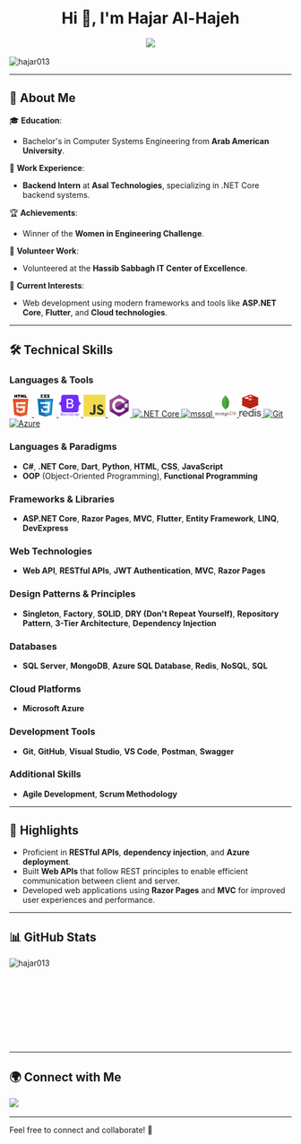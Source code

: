 <h1 align="center">Hi 👋, I'm Hajar Al-Hajeh</h1>  


<p align="center">
  <img src="https://readme-typing-svg.herokuapp.com/?lines=Software%20Engineer;Web%20Developer&font=Fira%20Code&center=true&width=440&height=45&color=006400&vCenter=true&size=22">
</p>

<p align="left"> 
  <img src="https://komarev.com/ghpvc/?username=hajar013&label=Profile%20views&color=0e75b6&style=flat" alt="hajar013" /> 
</p>  

---

## 🌟 About Me  

🎓 **Education**:  
- Bachelor's in Computer Systems Engineering from **Arab American University**.  

💼 **Work Experience**:  
- **Backend Intern** at **Asal Technologies**, specializing in .NET Core backend systems.  

🏆 **Achievements**:  
- Winner of the **Women in Engineering Challenge**.

🤝 **Volunteer Work**:  
- Volunteered at the **Hassib Sabbagh IT Center of Excellence**.

🚀 **Current Interests**:  
- Web development using modern frameworks and tools like **ASP.NET Core**, **Flutter**, and **Cloud technologies**.

---

## 🛠️ Technical Skills  

### Languages & Tools  
<p align="left">  
  <a href="https://www.w3.org/html/" target="_blank" rel="noreferrer">  
    <img src="https://raw.githubusercontent.com/devicons/devicon/master/icons/html5/html5-original-wordmark.svg" alt="HTML" width="40" height="40" />  
  </a>  
  <a href="https://www.w3schools.com/css/" target="_blank" rel="noreferrer">  
    <img src="https://raw.githubusercontent.com/devicons/devicon/master/icons/css3/css3-original-wordmark.svg" alt="CSS" width="40" height="40" />  
  </a> 
  <a href="https://getbootstrap.com" target="_blank" rel="noreferrer">
    <img src="https://raw.githubusercontent.com/devicons/devicon/master/icons/bootstrap/bootstrap-plain-wordmark.svg" alt="bootstrap" width="40" height="40"/> </a>
  <a href="https://www.javascript.com/" target="_blank" rel="noreferrer">  
    <img src="https://raw.githubusercontent.com/devicons/devicon/master/icons/javascript/javascript-original.svg" alt="JavaScript" width="40" height="40" />  
  </a>  
  <a href="https://learn.microsoft.com/en-us/dotnet/csharp/" target="_blank" rel="noreferrer">  
    <img src="https://raw.githubusercontent.com/devicons/devicon/master/icons/csharp/csharp-original.svg" alt="C#" width="40" height="40" />  
  </a>  
  <a href="https://dotnet.microsoft.com/" target="_blank" rel="noreferrer">  
    <img src="https://cdn.jsdelivr.net/gh/devicons/devicon/icons/dot-net/dot-net-plain-wordmark.svg" height="40" alt=".NET Core" />  
  </a>  
  <a href="https://www.microsoft.com/en-us/sql-server" target="_blank" rel="noreferrer">  
    <img src="https://www.svgrepo.com/show/303229/microsoft-sql-server-logo.svg" alt="mssql" width="40" height="40"/>  
  </a>  
  <a href="https://www.mongodb.com/" target="_blank" rel="noreferrer">  
    <img src="https://raw.githubusercontent.com/devicons/devicon/master/icons/mongodb/mongodb-original-wordmark.svg" alt="MongoDB" width="40" height="40" />  
  </a>  
  <a href="https://redis.io" target="_blank" rel="noreferrer">  
    <img src="https://raw.githubusercontent.com/devicons/devicon/master/icons/redis/redis-original-wordmark.svg" alt="redis" width="40" height="40"/>  
  </a>  
  <a href="https://git-scm.com/" target="_blank" rel="noreferrer">  
    <img src="https://www.vectorlogo.zone/logos/git-scm/git-scm-icon.svg" alt="Git" width="40" height="40" />  
  </a>  
  <a href="https://azure.microsoft.com/en-in/" target="_blank" rel="noreferrer">  
    <img src="https://www.vectorlogo.zone/logos/microsoft_azure/microsoft_azure-icon.svg" alt="Azure" width="40" height="40" />  
  </a>  
</p>  

### Languages & Paradigms  
- **C#**, **.NET Core**, **Dart**, **Python**, **HTML**, **CSS**, **JavaScript**  
- **OOP** (Object-Oriented Programming), **Functional Programming**

### Frameworks & Libraries  
- **ASP.NET Core**, **Razor Pages**, **MVC**, **Flutter**, **Entity Framework**, **LINQ**, **DevExpress**

### Web Technologies  
- **Web API**, **RESTful APIs**, **JWT Authentication**, **MVC**, **Razor Pages**

### Design Patterns & Principles  
- **Singleton**, **Factory**, **SOLID**, **DRY (Don't Repeat Yourself)**, **Repository Pattern**, **3-Tier Architecture**, **Dependency Injection**

### Databases  
- **SQL Server**, **MongoDB**, **Azure SQL Database**, **Redis**, **NoSQL**, **SQL**

### Cloud Platforms  
- **Microsoft Azure**

### Development Tools  
- **Git**, **GitHub**, **Visual Studio**, **VS Code**, **Postman**, **Swagger**

### Additional Skills  
- **Agile Development**, **Scrum Methodology**

---

## 🌱 Highlights  
- Proficient in **RESTful APIs**, **dependency injection**, and **Azure deployment**.  
- Built **Web APIs** that follow REST principles to enable efficient communication between client and server.  
- Developed web applications using **Razor Pages** and **MVC** for improved user experiences and performance.

---

## 📊 GitHub Stats  
<p><img align="left" src="https://github-readme-stats.vercel.app/api/top-langs?username=hajar013&show_icons=true&locale=en&layout=compact" alt="hajar013" /></p><br><br><br><br><br><br><br><br><br>  

---


## 🌍 Connect with Me  

<a href="https://www.linkedin.com/in/hajaralhajeh/" target="_blank"><img src="https://img.shields.io/badge/-Hajar%20Alhajeh-0077B5?style=for-the-badge&logo=Linkedin&logoColor=white"/></a>

---


Feel free to connect and collaborate! 🌟
